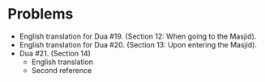 Problems
===========
- English translation for Dua #19. (Section 12: When going to the Masjid).
- English translation for Dua #20. (Section 13: Upon entering the Masjid).
- Dua #21. (Section 14)
	- English translation
	- Second reference